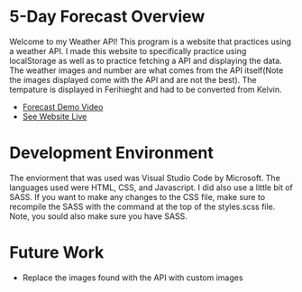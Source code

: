 # 5-Day Forecast Overview
Welcome to my Weather API!  This program is a website that practices using a weather API. I made this website to specifically practice using localStorage as well as to practice fetching a API and displaying the data. The weather images and number are what comes from the API itself(Note the images displayed come with the API and are not the best).  The tempature is displayed in Ferihieght and had to be converted from Kelvin. 

* [Forecast Demo Video](http://youtube.link.goes.here)
* [See Website Live](https://mdowns1999.github.io/weatherAPI/)

# Development Environment

The enviorment that was used was Visual Studio Code by Microsoft.  The languages used were HTML, CSS, and Javascript.  I did also use a little bit of SASS.  If you want to make any changes to the CSS file, make sure to recompile the SASS with the command at the top of the styles.scss file.  Note, you sould also make sure you have SASS.

# Future Work
* Replace the images found with the API with custom images
